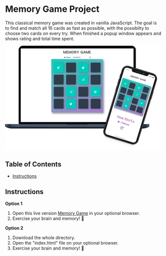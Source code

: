# Memory Game Project
This classical memory game was created in vanilla JavaScript. 
The goal is to find and match all 16 cards as fast as possible, with the possibilty to choose two cards on every try. 
When finished a popup window appears and shows rating and total time spent.

<img src="./img/Memory-Design-Mockup.png" alt="">


## Table of Contents
* [Instructions](#instructions)

## Instructions

<strong>Option 1</strong>
1. Open this live version <a href="https://filmol.github.io/FM-Portfolio/Memory_Game/index.html">Memory Game</a> in your optional browser.
2. Exercise your brain and memory! 🥳

<strong>Option 2</strong>
1. Download the whole directory. 
2. Open the "index.html" file on your optional browser.
3. Exercise your brain and memory! 🥳
